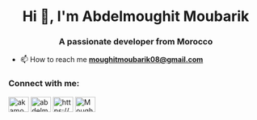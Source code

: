 <h1 align="center">Hi 👋, I'm Abdelmoughit Moubarik</h1>
<h3 align="center">A passionate developer from Morocco</h3>


- 📫 How to reach me **moughitmoubarik08@gmail.com**

<h3 align="left">Connect with me:</h3>
<p align="left">
<a href="https://twitter.com/akamoughit" target="blank"><img align="center" src="https://raw.githubusercontent.com/rahuldkjain/github-profile-readme-generator/master/src/images/icons/Social/twitter.svg" alt="akamoughit" height="30" width="40" /></a>
<a href="https://www.linkedin.com/in/abdelmoughit-moubarik-b258671a5" target="blank"><img align="center" src="https://raw.githubusercontent.com/rahuldkjain/github-profile-readme-generator/master/src/images/icons/Social/linked-in-alt.svg" alt="abdelmoughit moubarik" height="30" width="40" /></a>
<a href="https://instagram.com/https://www.instagram.com/m0ughit/" target="blank"><img align="center" src="https://raw.githubusercontent.com/rahuldkjain/github-profile-readme-generator/master/src/images/icons/Social/instagram.svg" alt="https://www.instagram.com/m0ughit/" height="30" width="40" /></a>
<a href="https://discord.gg/Moughit#8537" target="blank"><img align="center" src="https://raw.githubusercontent.com/rahuldkjain/github-profile-readme-generator/master/src/images/icons/Social/discord.svg" alt="Moughit#8537" height="30" width="40" /></a>
</p>
